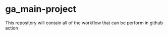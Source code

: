 # ga_main-project
This repository will contain all of the workflow that can be perform in github action
